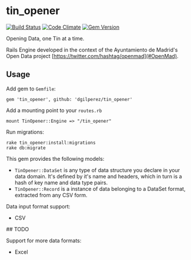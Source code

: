 # tin_opener
[![Build Status](https://travis-ci.org/dgilperez/tin_opener.svg?branch=master)](https://travis-ci.org/dgilperez/tin_opener)
[![Code Climate](https://codeclimate.com/github/dgilperez/tin_opener/badges/gpa.svg)](https://codeclimate.com/github/dgilperez/tin_opener)
[![Gem Version](https://badge.fury.io/rb/tin_opener.svg)](https://badge.fury.io/rb/tin_opener)

Opening Data, one Tin at a time.

Rails Engine developed in the context of the Ayuntamiento de Madrid's Open Data project [https://twitter.com/hashtag/openmad](#OpenMad).

## Usage

Add gem to `Gemfile`:

    gem 'tin_opener', github: 'dgilperez/tin_opener'

Add a mounting point to your `routes.rb`

    mount TinOpener::Engine => "/tin_opener"

Run migrations:

    rake tin_opener:install:migrations
    rake db:migrate

This gem provides the following models:

* `TinOpener::DataSet` is any type of data structure you declare in your data domain. It's defined by it's name and headers, which in turn is a hash of key name and data type pairs.
* `TinOpener::Record` is a instance of data belonging to a DataSet format, extracted from any CSV form.

Data input format support:

* CSV

## TODO

Support for more data formats:

* Excel
